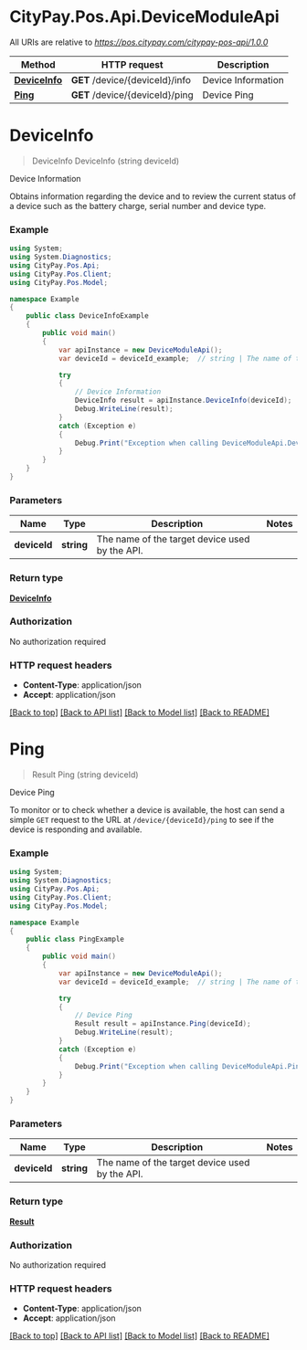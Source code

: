 # CityPay.Pos.Api.DeviceModuleApi

All URIs are relative to *https://pos.citypay.com/citypay-pos-api/1.0.0*

Method | HTTP request | Description
------------- | ------------- | -------------
[**DeviceInfo**](DeviceModuleApi.md#deviceinfo) | **GET** /device/{deviceId}/info | Device Information
[**Ping**](DeviceModuleApi.md#ping) | **GET** /device/{deviceId}/ping | Device Ping


<a name="deviceinfo"></a>
# **DeviceInfo**
> DeviceInfo DeviceInfo (string deviceId)

Device Information

Obtains information regarding the device and to review the current status of a device such as the battery charge, serial number and device type. 

### Example
```csharp
using System;
using System.Diagnostics;
using CityPay.Pos.Api;
using CityPay.Pos.Client;
using CityPay.Pos.Model;

namespace Example
{
    public class DeviceInfoExample
    {
        public void main()
        {
            var apiInstance = new DeviceModuleApi();
            var deviceId = deviceId_example;  // string | The name of the target device used by the API.

            try
            {
                // Device Information
                DeviceInfo result = apiInstance.DeviceInfo(deviceId);
                Debug.WriteLine(result);
            }
            catch (Exception e)
            {
                Debug.Print("Exception when calling DeviceModuleApi.DeviceInfo: " + e.Message );
            }
        }
    }
}
```

### Parameters

Name | Type | Description  | Notes
------------- | ------------- | ------------- | -------------
 **deviceId** | **string**| The name of the target device used by the API. | 

### Return type

[**DeviceInfo**](DeviceInfo.md)

### Authorization

No authorization required

### HTTP request headers

 - **Content-Type**: application/json
 - **Accept**: application/json

[[Back to top]](#) [[Back to API list]](../README.md#documentation-for-api-endpoints) [[Back to Model list]](../README.md#documentation-for-models) [[Back to README]](../README.md)

<a name="ping"></a>
# **Ping**
> Result Ping (string deviceId)

Device Ping

To monitor or to check whether a device is available, the host can send a simple `GET` request to the URL at `/device/{deviceId}/ping` to see if the device is responding and available. 

### Example
```csharp
using System;
using System.Diagnostics;
using CityPay.Pos.Api;
using CityPay.Pos.Client;
using CityPay.Pos.Model;

namespace Example
{
    public class PingExample
    {
        public void main()
        {
            var apiInstance = new DeviceModuleApi();
            var deviceId = deviceId_example;  // string | The name of the target device used by the API.

            try
            {
                // Device Ping
                Result result = apiInstance.Ping(deviceId);
                Debug.WriteLine(result);
            }
            catch (Exception e)
            {
                Debug.Print("Exception when calling DeviceModuleApi.Ping: " + e.Message );
            }
        }
    }
}
```

### Parameters

Name | Type | Description  | Notes
------------- | ------------- | ------------- | -------------
 **deviceId** | **string**| The name of the target device used by the API. | 

### Return type

[**Result**](Result.md)

### Authorization

No authorization required

### HTTP request headers

 - **Content-Type**: application/json
 - **Accept**: application/json

[[Back to top]](#) [[Back to API list]](../README.md#documentation-for-api-endpoints) [[Back to Model list]](../README.md#documentation-for-models) [[Back to README]](../README.md)

